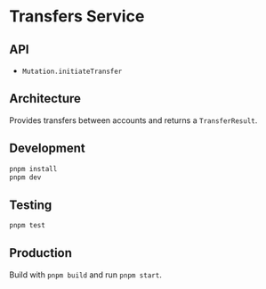 # Transfers Service

## API
- `Mutation.initiateTransfer`

## Architecture
Provides transfers between accounts and returns a `TransferResult`.

## Development
```bash
pnpm install
pnpm dev
```

## Testing
```bash
pnpm test
```

## Production
Build with `pnpm build` and run `pnpm start`.
